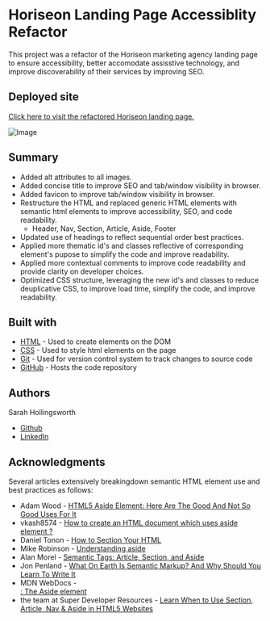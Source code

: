 # Horiseon Landing Page Accessiblity Refactor

This project was a refactor of the Horiseon marketing agency landing page to ensure accessibility, better accomodate assisstive technology, and improve discoverability of their services by improving SEO.

## Deployed site
[Click here to visit the refactored Horiseon landing page.](https://sahhollingsworth.github.io/Horiseon-landing-page_accesibility-refactor "Horiseon landing page")

![Image](./assets/images/horiseon-landing-page_readme.png "Horiseon landing page screenshot")

## Summary

* Added alt attributes to all images.
* Added concise title to improve SEO and tab/window visibility in browser.
* Added favicon to improve tab/window visibility in browser.
* Restructure the HTML and replaced generic HTML elements with semantic html elements to improve accessibility, SEO, and code readability.
  * Header, Nav, Section, Article, Aside, Footer
* Updated use of headings to reflect sequential order best practices.
* Applied more thematic id's and classes reflective of corresponding element's pupose to simplify the code and improve readability.
* Applied more contextual comments to improve code readability and provide clarity on developer choices.
* Optimized CSS structure, leveraging the new id's and classes to reduce deuplicative CSS, to improve load time, simplify the code, and improve readability.

## Built with

* [HTML](https://developer.mozilla.org/en-US/docs/Web/HTML) - Used to create elements on the DOM
* [CSS](https://developer.mozilla.org/en-US/docs/Web/CSS) - Used to style html elements on the page
* [Git](https://git-scm.com/doc) - Used for version control system to track changes to source code
* [GitHub](https://docs.github.com/en) - Hosts the code repository


## Authors

Sarah Hollingsworth
* [Github](https://github.com/sahhollingsworth)
* [LinkedIn](https://www.linkedin.com/in/sarahhollingsworth/)


## Acknowledgments

Several articles extensively breakingdown semantic HTML element use and best practices as follows:
* Adam Wood - [HTML5 Aside Element: Here Are The Good And Not So Good Uses For It](https://html.com/tags/aside/)
* vkash8574 - [How to create an HTML document which uses aside element ?](https://www.geeksforgeeks.org/how-to-create-an-html-document-which-uses-aside-element/)
* Daniel Tonon - [How to Section Your HTML](https://css-tricks.com/how-to-section-your-html/)
* Mike Robinson - [Understanding aside](http://html5doctor.com/understanding-aside/0)
* Alan Morel - [Semantic Tags: Article, Section, and Aside](https://sabe.io/classes/html/article-section-aside)
* Jon Penland - [What On Earth Is Semantic Markup? And Why Should You Learn To Write It](https://html.com/semantic-markup/)
* MDN WebDocs - [<aside>: The Aside element](https://developer.mozilla.org/en-US/docs/Web/HTML/Element/aside)
* the team at Super Developer Resources - [Learn When to Use Section, Article, Nav & Aside in HTML5 Websites](https://superdevresources.com/section-article-nav-aside-html5/)

